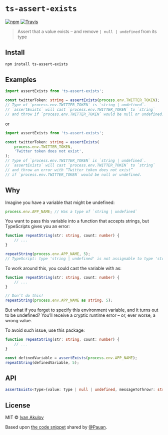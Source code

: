 # `ts-assert-exists`

[![npm](https://img.shields.io/npm/v/ts-assert-exists.svg)](https://www.npmjs.com/package/ts-assert-exists) [![Travis](https://img.shields.io/travis/iamakulov/ts-assert-exists.svg)](https://travis-ci.org/iamakulov/ts-assert-exists)

> Assert that a value exists – and remove `| null | undefined` from its type

## Install

```sh
npm install ts-assert-exists
```

## Examples

```ts
import assertExists from 'ts-assert-exists';

const twitterToken: string = assertExists(process.env.TWITTER_TOKEN);
// Type of `process.env.TWITTER_TOKEN` is `string | undefined`.
// `assertExists` will cast `process.env.TWITTER_TOKEN` to `string`
// and throw if `process.env.TWITTER_TOKEN` would be null or undefined.
```

or

```ts
import assertExists from 'ts-assert-exists';

const twitterToken: string = assertExists(
    process.env.TWITTER_TOKEN,
    'Twitter token does not exist',
);
// Type of `process.env.TWITTER_TOKEN` is `string | undefined`.
// `assertExists` will cast `process.env.TWITTER_TOKEN` to `string`
// and throw an error with “Twitter token does not exist”
// if `process.env.TWITTER_TOKEN` would be null or undefined.
```

## Why

Imagine you have a variable that might be undefined:

```ts
process.env.APP_NAME; // Has a type of `string | undefined`
```

You want to pass this variable into a function that accepts strings, but TypeScripts gives you an error:

```ts
function repeatString(str: string, count: number) {
    // ...
}

repeatString(process.env.APP_NAME, 5);
// TypeScript: type 'string | undefined' is not assignable to type 'string'
```

To work around this, you could cast the variable with as:

```ts
function repeatString(str: string, count: number) {
    // ...
}

// Don’t do this!
repeatString(process.env.APP_NAME as string, 5);
```

But what if you forget to specify this environment variable, and it turns out to be undefined? You’ll receive a cryptic runtime error – or, ever worse, a wrong value.

To avoid such issue, use this package:

```ts
function repeatString(str: string, count: number) {
    // ...
}

const definedVariable = assertExists(process.env.APP_NAME);
repeatString(definedVariable, 5);
```

## API

```ts
assertExists<Type>(value: Type | null | undefined, messageToThrow?: string): Type;
```

## License

MIT © [Ivan Akulov](https://iamakulov.com)

Based upon [the code snippet](https://github.com/Microsoft/TypeScript/issues/8655#issuecomment-373864014) shared by [@Pauan](https://github.com/Pauan).
